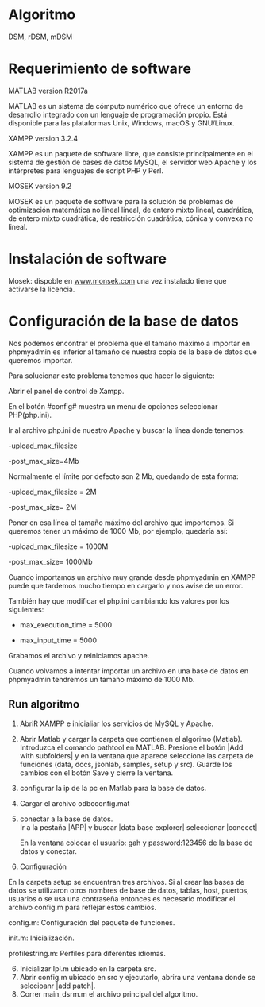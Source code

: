 # Algoritmo
DSM, rDSM, mDSM

# Requerimiento de software

MATLAB version R2017a

MATLAB es un sistema de cómputo numérico que ofrece un entorno de desarrollo integrado con un lenguaje de programación propio. Está disponible para las plataformas Unix, Windows, macOS y GNU/Linux. 

XAMPP version 3.2.4

XAMPP es un paquete de software libre, que consiste principalmente en el sistema de gestión de bases de datos MySQL, el servidor web Apache y los intérpretes para lenguajes de script PHP y Perl.

MOSEK version 9.2

MOSEK es un paquete de software para la solución de problemas de optimización matemática no lineal lineal, de entero mixto lineal, cuadrática, de entero mixto cuadrática, de restricción cuadrática, cónica y convexa no lineal.

# Instalación de software

Mosek: dispoble en www.monsek.com una vez instalado tiene que activarse la licencia. 



# Configuración de la base de datos 

Nos podemos encontrar el problema que el tamaño máximo a importar en phpmyadmin es inferior al tamaño de nuestra copia de la base de datos que queremos importar.

Para solucionar este problema tenemos que hacer lo siguiente:

Abrir el panel de control de Xampp. 

En el botón #config# muestra un menu de opciones seleccionar PHP(php.ini). 

Ir al archivo php.ini de nuestro Apache y buscar la línea donde tenemos: 

-upload_max_filesize

-post_max_size=4Mb

Normalmente el límite por defecto son 2 Mb, quedando de esta forma: 

-upload_max_filesize = 2M

-post_max_size= 2M

Poner en esa línea el tamaño máximo del archivo que importemos. Si queremos tener un máximo de 1000 Mb, por ejemplo, quedaría así: 

-upload_max_filesize = 1000M

-post_max_size= 1000Mb


Cuando importamos un archivo muy grande desde phpmyadmin en XAMPP puede que tardemos mucho tiempo en cargarlo y nos avise de un error. 

También hay que modificar el php.ini cambiando los valores por los siguientes:


- max_execution_time = 5000
 
- max_input_time = 5000

Grabamos el archivo y reiniciamos apache.


Cuando volvamos a intentar importar un archivo en una base de datos en phpmyadmin tendremos un tamaño máximo de 1000 Mb.


## Run algoritmo

1. AbriR XAMPP e inicialiar los servicios de MySQL y Apache.

2. Abrir Matlab y cargar la carpeta que contienen el algorimo (Matlab).
    Introduzca el comando pathtool en MATLAB. Presione el botón |Add with subfolders| y en la ventana que aparece seleccione las carpeta de funciones (data, docs, jsonlab,   samples, setup y src). Guarde los cambios con el botón Save y cierre la ventana.
    
 3. configurar la ip de la pc en Matlab para la base de datos.
 
 4. Cargar el archivo odbcconfig.mat
   
 5. conectar a la base de datos.   
    Ir a la pestaña |APP| y buscar |data base explorer| seleccionar |conecct|
    
    En la ventana colocar el usuario: gah y password:123456 de la base de datos y conectar.

 6. Configuración

   En la carpeta setup se encuentran tres archivos. Si al crear las bases de datos se utilizaron otros nombres de base de datos, tablas, host, puertos, usuarios o se usa una contraseña entonces es necesario modificar el archivo config.m para reflejar estos cambios.

config.m: Configuración del paquete de funciones.

init.m: Inicialización.

profilestring.m: Perfiles para diferentes idiomas.


6. Inicializar Ipl.m ubicado en la carpeta src. 
7. Abrir config.m ubicado en src y ejecutarlo, abrira una ventana donde se selccioanr |add patch|. 
8. Correr main_dsrm.m el archivo principal del algoritmo. 




                                 
